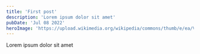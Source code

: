 ```yaml
---
title: 'First post'
description: 'Lorem ipsum dolor sit amet'
pubDate: 'Jul 08 2022'
heroImage: 'https://upload.wikimedia.org/wikipedia/commons/thumb/e/ea/Van_Gogh_-_Starry_Night_-_Google_Art_Project.jpg/1024px-Van_Gogh_-_Starry_Night_-_Google_Art_Project.jpg'
---
```


Lorem ipsum dolor sit amet